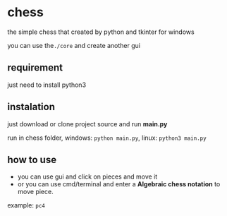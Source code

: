 # chess 
the simple chess that created by python and tkinter for windows

you can use the`./core` and create another gui
## requirement
just need to install python3
## instalation
just download or clone project source and run **main.py** 

run in chess folder, windows: ` python main.py `, linux: ```python3 main.py```
## how to use
* you can use gui and click on pieces and move it
* or you can use cmd/terminal and enter a **Algebraic chess notation** to move piece.

example: `pc4`
